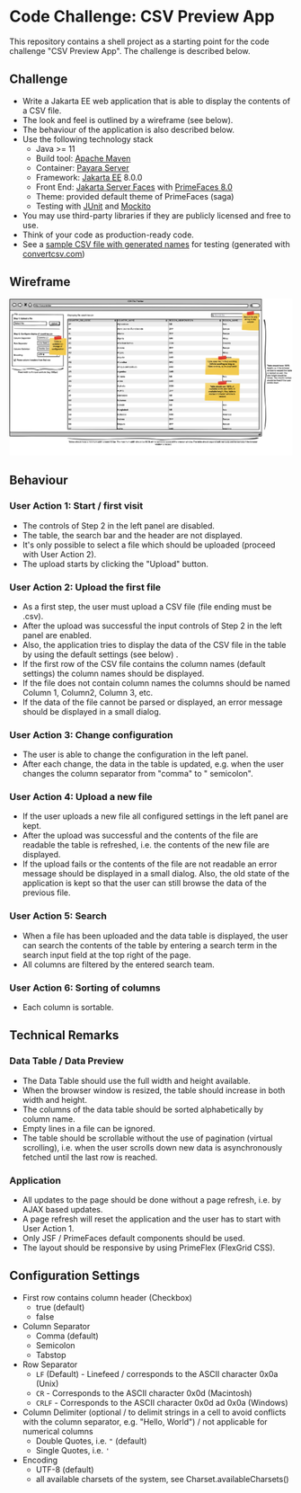 # Code Challenge: CSV Preview App

This repository contains a shell project as a starting point for the code challenge "CSV Preview App". The challenge is
described below.

## Challenge

* Write a Jakarta EE web application that is able to display the contents of a CSV file.
* The look and feel is outlined by a wireframe (see below).
* The behaviour of the application is also described below.
* Use the following technology stack
    * Java >= 11
    * Build tool: [Apache Maven](https://maven.apache.org.)
    * Container: [Payara Server](https://www.payara.fish)
    * Framework: [Jakarta EE](https://jakarta.ee) 8.0.0
    * Front End: [Jakarta Server Faces](https://jakarta.ee/specifications/faces/)
      with [PrimeFaces 8.0](https://www.primefaces.org)
    * Theme: provided default theme of PrimeFaces (saga)
    * Testing with [JUnit](https://junit.org/junit5/) and [Mockito](https://site.mockito.org)
* You may use third-party libraries if they are publicly licensed and free to use.
* Think of your code as production-ready code.
* See a [sample CSV file with generated names](doc/names.csv) for testing (generated
  with [convertcsv.com](https://www.convertcsv.com/generate-test-data.htm))

## Wireframe

![Wireframe](doc/wireframe.png)

## Behaviour

### User Action 1: Start / first visit

* The controls of Step 2 in the left panel are disabled.
* The table, the search bar and the header are not displayed.
* It's only possible to select a file which should be uploaded (proceed with User Action 2).
* The upload starts by clicking the "Upload" button.

### User Action 2: Upload the first file

* As a first step, the user must upload a CSV file (file ending must be .csv).
* After the upload was successful the input controls of Step 2 in the left panel are enabled.
* Also, the application tries to display the data of the CSV file in the table by using the default settings (see below)
  .
* If the first row of the CSV file contains the column names (default settings) the column names should be displayed.
* If the file does not contain column names the columns should be named Column 1, Column2, Column 3, etc.
* If the data of the file cannot be parsed or displayed, an error message should be displayed in a small dialog.

### User Action 3: Change configuration

* The user is able to change the configuration in the left panel.
* After each change, the data in the table is updated, e.g. when the user changes the column separator from "comma" to "
  semicolon".

### User Action 4: Upload a new file

* If the user uploads a new file all configured settings in the left panel are kept.
* After the upload was successful and the contents of the file are readable the table is refreshed, i.e. the contents of
  the new file are displayed.
* If the upload fails or the contents of the file are not readable an error message should be displayed in a small
  dialog. Also, the old state of the application is kept so that the user can still browse the data of the previous
  file.

### User Action 5: Search

* When a file has been uploaded and the data table is displayed, the user can search the contents of the table by
  entering a search term in the search input field at the top right of the page.
* All columns are filtered by the entered search team.

### User Action 6: Sorting of columns

* Each column is sortable.

## Technical Remarks

### Data Table / Data Preview

* The Data Table should use the full width and height available.
* When the browser window is resized, the table should increase in both width and height.
* The columns of the data table should be sorted alphabetically by column name.
* Empty lines in a file can be ignored.
* The table should be scrollable without the use of pagination (virtual scrolling), i.e. when the user scrolls down new
  data is asynchronously fetched until the last row is reached.

### Application

* All updates to the page should be done without a page refresh, i.e. by AJAX based updates.
* A page refresh will reset the application and the user has to start with User Action 1.
* Only JSF / PrimeFaces default components should be used.
* The layout should be responsive by using PrimeFlex (FlexGrid CSS).

## Configuration Settings

* First row contains column header (Checkbox)
    * true (default)
    * false
* Column Separator
    * Comma (default)
    * Semicolon
    * Tabstop
* Row Separator
    * `LF` (Default) - Linefeed / corresponds to the ASCII character 0x0a (Unix)
    * `CR` - Corresponds to the ASCII character 0x0d (Macintosh)
    * `CRLF` - Corresponds to the ASCII character 0x0d ad 0x0a (Windows)
* Column Delimiter (optional / to delimit strings in a cell to avoid conflicts with the column separator, e.g. "Hello,
  World") / not applicable for numerical columns
    * Double Quotes, i.e. `"` (default)
    * Single Quotes, i.e. `'`
* Encoding
    * UTF-8 (default)
    * all available charsets of the system, see Charset.availableCharsets()
